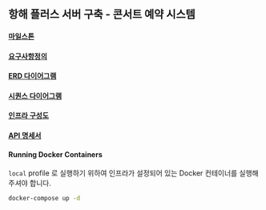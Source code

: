 ## 항해 플러스 서버 구축 - 콘서트 예약 시스템 

#### [마일스톤](https://github.com/users/ardbek/projects/2)

#### [요구사항정의](docs/요구사항_명세.md)

#### [ERD 다이어그램](docs/ERD.md)

#### [시퀀스 다이어그램](docs/시퀀스_다이어그램.md)

#### [인프라 구성도](docs/인프라_구성도.md)

#### [API 명세서](docs/API_명세서.md)



#### Running Docker Containers

`local` profile 로 실행하기 위하여 인프라가 설정되어 있는 Docker 컨테이너를 실행해주셔야 합니다.

```bash
docker-compose up -d
```
